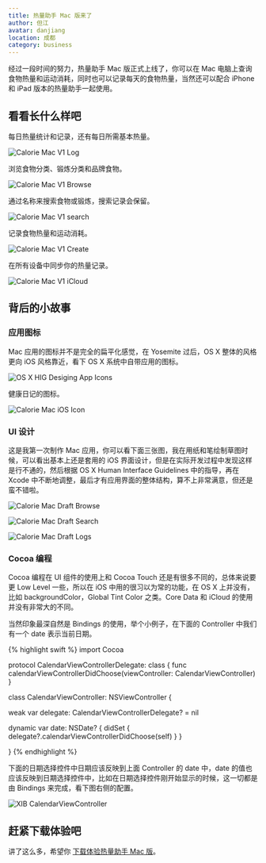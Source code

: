```yaml
---
title: 热量助手 Mac 版来了
author: 但江
avatar: danjiang
location: 成都 
category: business
---
```


经过一段时间的努力，热量助手 Mac 版正式上线了，你可以在 Mac 电脑上查询食物热量和运动消耗，同时也可以记录每天的食物热量，当然还可以配合 iPhone 和 iPad 版本的热量助手一起使用。

## 看看长什么样吧

每日热量统计和记录，还有每日所需基本热量。

![Calorie Mac V1 Log](/images/calorie-mac-v1-log.jpg)

浏览食物分类、锻炼分类和品牌食物。

![Calorie Mac V1 Browse](/images/calorie-mac-v1-browse.jpg)

通过名称来搜索食物或锻炼，搜索记录会保留。

![Calorie Mac V1 search](/images/calorie-mac-v1-search.jpg)

记录食物热量和运动消耗。

![Calorie Mac V1 Create](/images/calorie-mac-v1-create.jpg)

在所有设备中同步你的热量记录。

![Calorie Mac V1 iCloud](/images/calorie-mac-v1-icloud.jpg)

## 背后的小故事

### 应用图标

Mac 应用的图标并不是完全的扁平化感觉，在 Yosemite 过后，OS X 整体的风格更向 iOS 风格靠近，看下 OS X 系统中自带应用的图标。

![OS X HIG Desiging App Icons](/images/OS-X-HIG-Designing-App-Icons.jpg)

健康日记的图标。

![Calorie Mac iOS Icon](/images/calorie-mac-ios-icon.png)

### UI 设计

这是我第一次制作 Mac 应用，你可以看下面三张图，我在用纸和笔绘制草图时候，可以看出基本上还是套用的 iOS 界面设计，但是在实际开发过程中发现这样是行不通的，然后根据 OS X Human Interface Guidelines 中的指导，再在 Xcode 中不断地调整，最后才有应用界面的整体结构，算不上非常满意，但还是蛮不错啦。

![Calorie Mac Draft Browse](/images/calorie-mac-draft-browse.jpg)

![Calorie Mac Draft Search](/images/calorie-mac-draft-search.jpg)

![Calorie Mac Draft Logs](/images/calorie-mac-draft-logs.jpg)

### Cocoa 编程

Cocoa 编程在 UI 组件的使用上和 Cocoa Touch 还是有很多不同的，总体来说要更 Low Level 一些，所以在 iOS 中用的很习以为常的功能，在 OS X 上并没有，比如 backgroundColor，Global Tint Color 之类。Core Data 和 iCloud 的使用并没有非常大的不同。

当然印象最深自然是 Bindings 的使用，举个小例子，在下面的 Controller 中我们有一个 date 表示当前日期。

{% highlight swift %}
import Cocoa

protocol CalendarViewControllerDelegate: class {
  func calendarViewControllerDidChoose(viewController: CalendarViewController)
}

class CalendarViewController: NSViewController {

  weak var delegate: CalendarViewControllerDelegate? = nil

  dynamic var date: NSDate? {
    didSet {
      delegate?.calendarViewControllerDidChoose(self)
    }
  }

}
{% endhighlight %}

下面的日期选择控件中日期应该反映到上面 Controller 的 date 中，date 的值也应该反映到日期选择控件中，比如在日期选择控件刚开始显示的时候，这一切都是由 Bindings 来完成，看下图右侧的配置。

![XIB CalendarViewController](/images/XIB-CalendarViewController.jpg)

## 赶紧下载体验吧

讲了这么多，希望你 [下载体验热量助手 Mac 版][1]。

[1]: http://danthought.com/footprints/cmsn 
